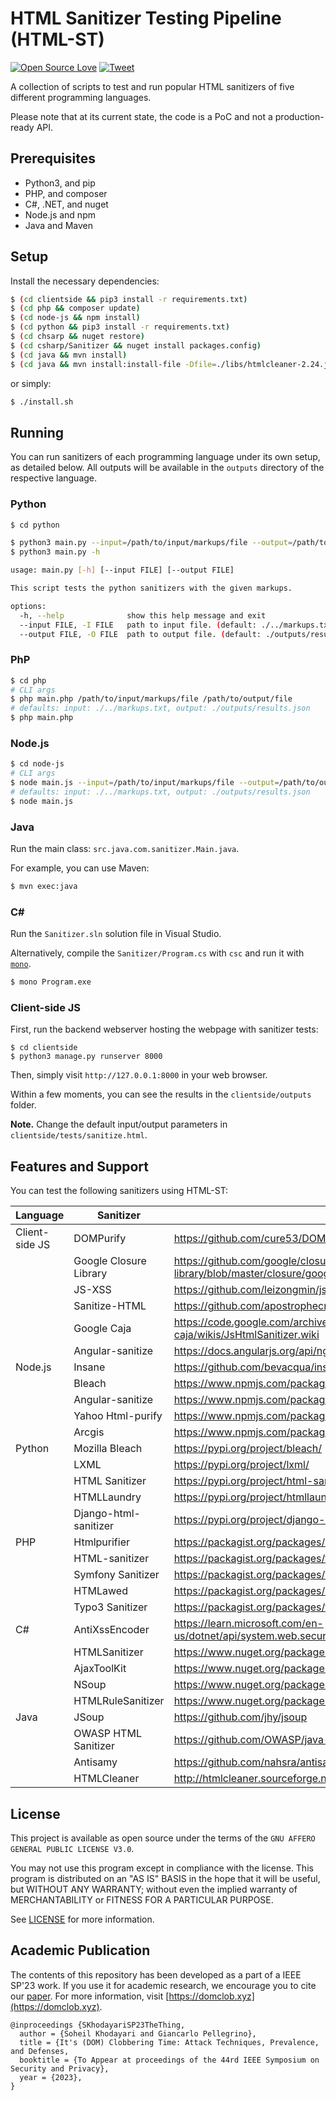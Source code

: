 # HTML Sanitizer Testing Pipeline (HTML-ST)

[![Open Source Love](https://badges.frapsoft.com/os/v1/open-source.svg?v=103)](https://github.com/ellerbrock/open-source-badges/) [![Tweet](https://img.shields.io/twitter/url/http/shields.io.svg?style=social)](https://twitter.com/intent/tweet?text=Sanitizer-Testing-Pipeline&url=https://github.com/SoheilKhodayari/html-sanitizer-testing-pipeline)

A collection of scripts to test and run popular HTML sanitizers of five different programming languages. 

Please note that at its current state, the code is a PoC and not a production-ready API.


## Prerequisites

- Python3, and pip
- PHP, and composer
- C#, .NET, and nuget
- Node.js and npm
- Java and Maven

## Setup

Install the necessary dependencies:

```bash
$ (cd clientside && pip3 install -r requirements.txt)
$ (cd php && composer update)
$ (cd node-js && npm install)
$ (cd python && pip3 install -r requirements.txt)
$ (cd chsarp && nuget restore)
$ (cd csharp/Sanitizer && nuget install packages.config)
$ (cd java && mvn install)
$ (cd java && mvn install:install-file -Dfile=./libs/htmlcleaner-2.24.jar -DgroupId=org.htmlcleaner -DartifactId=htmlcleaner -Dversion=2.24 -Dpackaging=jar -DgeneratePom=true)
```

or simply:

```bash
$ ./install.sh
```

## Running

You can run sanitizers of each programming language under its own setup, as detailed below. All outputs will be available in the `outputs` directory of the respective language. 


### Python

```bash
$ cd python

$ python3 main.py --input=/path/to/input/markups/file --output=/path/to/output/file
$ python3 main.py -h

usage: main.py [-h] [--input FILE] [--output FILE]

This script tests the python sanitizers with the given markups.

options:
  -h, --help              show this help message and exit
  --input FILE, -I FILE   path to input file. (default: ./../markups.txt)
  --output FILE, -O FILE  path to output file. (default: ./outputs/results.json)
````


### PhP

```bash
$ cd php
# CLI args
$ php main.php /path/to/input/markups/file /path/to/output/file
# defaults: input: ./../markups.txt, output: ./outputs/results.json
$ php main.php 
````


### Node.js

```bash
$ cd node-js
# CLI args
$ node main.js --input=/path/to/input/markups/file --output=/path/to/output/file
# defaults: input: ./../markups.txt, output: ./outputs/results.json
$ node main.js
```


### Java 

Run the main class: `src.java.com.sanitizer.Main.java`.

For example, you can use Maven:

```bash
$ mvn exec:java
```

### C#

Run the `Sanitizer.sln` solution file in Visual Studio.

Alternatively, compile the `Sanitizer/Program.cs` with `csc` and run it with [`mono`](https://www.mono-project.com/docs/getting-started/mono-basics/). 

```bash
$ mono Program.exe
```


### Client-side JS

First, run the backend webserver hosting the webpage with sanitizer tests:
```
$ cd clientside
$ python3 manage.py runserver 8000
```

Then, simply visit `http://127.0.0.1:8000` in your web browser. 

Within a few moments, you can see the results in the `clientside/outputs` folder. 


**Note.** Change the default input/output parameters in `clientside/tests/sanitize.html`.



## Features and Support

You can test the following sanitizers using HTML-ST:

| **Language**    | **Sanitizer**           | **Link**                                                                                            |
|---------------- |------------------------ |---------------------------------------------------------------------------------------------------- |
| Client-side JS  | DOMPurify               | https://github.com/cure53/DOMPurify                                                                 |
|                 | Google Closure Library  | https://github.com/google/closure-library/blob/master/closure/goog/html/sanitizer/htmlsanitizer.js  |
|                 | JS-XSS                  | https://github.com/leizongmin/js-xss                                                                |
|                 | Sanitize-HTML           | https://github.com/apostrophecms/sanitize-html                                                      |
|                 | Google Caja             | https://code.google.com/archive/p/google-caja/wikis/JsHtmlSanitizer.wiki                            |
|                 | Angular-sanitize        | https://docs.angularjs.org/api/ngSanitize/service/$sanitize                                         |
| Node.js         | Insane                  | https://github.com/bevacqua/insane                                                                  |
|                 | Bleach                  | https://www.npmjs.com/package/bleach                                                                |
|                 | Angular-sanitize        | https://www.npmjs.com/package/angular-sanitize                                                      |
|                 | Yahoo Html-purify       | https://www.npmjs.com/package/html-purify                                                           |
|                 | Arcgis                  | https://www.npmjs.com/package/@esri/arcgis-html-sanitizer                                           |
| Python          | Mozilla Bleach          | https://pypi.org/project/bleach/                                                                    |
|                 | LXML                    | https://pypi.org/project/lxml/                                                                      |
|                 | HTML Sanitizer          | https://pypi.org/project/html-sanitizer/                                                            |
|                 | HTMLLaundry             | https://pypi.org/project/htmllaundry/                                                               |
|                 | Django-html-sanitizer   | https://pypi.org/project/django-html_sanitizer/                                                     |
| PHP             | Htmlpurifier            | https://packagist.org/packages/ezyang/htmlpurifier                                                  |
|                 | HTML-sanitizer          | https://packagist.org/packages/tgalopin/html-sanitizer                                              |
|                 | Symfony Sanitizer       | https://packagist.org/packages/symfony/html-sanitizer                                               |
|                 | HTMLawed                | https://packagist.org/packages/htmlawed/htmlawed                                                    |
|                 | Typo3 Sanitizer         | https://packagist.org/packages/typo3/html-sanitizer                                                 |
| C#              | AntiXssEncoder          | https://learn.microsoft.com/en-us/dotnet/api/system.web.security.antixss                            |
|                 | HTMLSanitizer           | https://www.nuget.org/packages/HtmlSanitizer                                                        |
|                 | AjaxToolKit             | https://www.nuget.org/packages/AjaxControlToolkit.HtmlEditor.Sanitizer/                             |
|                 | NSoup                   | https://www.nuget.org/packages/NSoup/                                                               |
|                 | HTMLRuleSanitizer       | https://www.nuget.org/packages/Vereyon.Web.HtmlSanitizer                                            |
| Java            | JSoup                   | https://github.com/jhy/jsoup                                                                        |
|                 | OWASP HTML Sanitizer    | https://github.com/OWASP/java-html-sanitizer                                                        |
|                 | Antisamy                | https://github.com/nahsra/antisamy                                                                  |
|                 | HTMLCleaner             | http://htmlcleaner.sourceforge.net/index.php                                                        |



## License

This project is available as open source under the terms of the `GNU AFFERO GENERAL PUBLIC LICENSE V3.0`. 

You may not use this program except in compliance with the license. This program is distributed on an "AS IS" BASIS in the hope that it will be useful, but WITHOUT ANY WARRANTY; without even the implied warranty of  MERCHANTABILITY or FITNESS FOR A PARTICULAR PURPOSE. 

See [LICENSE](LICENSE) for more information.



## Academic Publication

The contents of this repository has been developed as a part of a IEEE SP'23 work. If you use it for academic research, we encourage you to cite our [paper](https://publications.cispa.saarland/3756/). For more information, visit [https://domclob.xyz](https://domclob.xyz).

```
@inproceedings {SKhodayariSP23TheThing,
  author = {Soheil Khodayari and Giancarlo Pellegrino},
  title = {It's (DOM) Clobbering Time: Attack Techniques, Prevalence, and Defenses,
  booktitle = {To Appear at proceedings of the 44rd IEEE Symposium on Security and Privacy},
  year = {2023},
}
```